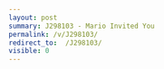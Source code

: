 ```yaml
---
layout: post
summary: J298103 - Mario Invited You
permalink: /v/J298103/
redirect_to:  /J298103/
visible: 0
---
```

